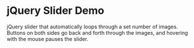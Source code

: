 # jQuery Slider Demo

jQuery slider that automatically loops through a set number of images.
Buttons on both sides go back and forth through the images, and hovering with the mouse pauses the slider.